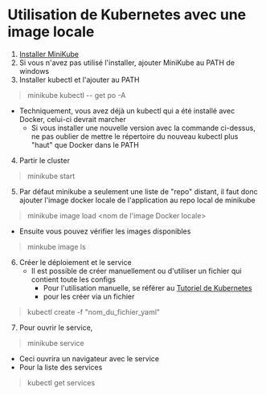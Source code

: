 # Utilisation de Kubernetes avec une image locale
1) [Installer MiniKube](https://minikube.sigs.k8s.io/docs/start/)
2) Si vous n'avez pas utilisé l'installer, ajouter MiniKube au PATH de windows
3) Installer kubectl et l'ajouter au PATH
>minikube kubectl -- get po -A  

- Techniquement, vous avez déjà un kubectl qui a été installé avec Docker, celui-ci devrait marcher
  - Si vous installer une nouvelle version avec la commande ci-dessus, ne pas oublier de mettre le répertoire du nouveau
kubectl plus "haut" que Docker dans le PATH
4) Partir le cluster
>minikube start
5) Par défaut minikube a seulement une liste de "repo" distant, il faut donc ajouter l'image docker locale de l'application
au repo local de minikube
>minikube image load <nom de l'image Docker locale>
- Ensuite vous pouvez vérifier les images disponibles
>minkube image ls
6) Créer le déploiement et le service
   - Il est possible de créer manuellement ou d'utiliser un fichier qui contient toute les configs
     - Pour l'utilisation manuelle, se référer au [Tutoriel de Kubernetes](https://kubernetes.io/docs/tutorials/hello-minikube/)
     - pour les créer via un fichier
>kubectl create -f "nom_du_fichier_yaml"
7) Pour ouvrir le service,
>minikube service <nom du service>
- Ceci ouvrira un navigateur avec le service
- Pour la liste des services
>kubectl get services